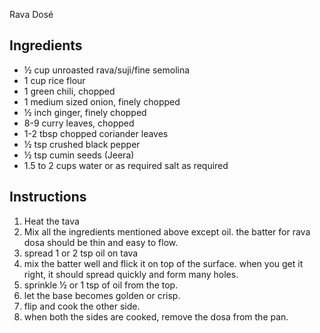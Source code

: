 Rava Dosé

## Ingredients

* ½ cup unroasted rava/suji/fine semolina
* 1 cup rice flour
* 1 green chili, chopped
* 1 medium sized onion, finely chopped
* ½ inch ginger, finely chopped
* 8-9 curry leaves, chopped
* 1-2 tbsp chopped coriander leaves
* ½ tsp crushed black pepper
* ½ tsp cumin seeds (Jeera)
* 1.5 to 2 cups water or as required
    salt as required

## Instructions

1. Heat the tava
2. Mix all the ingredients mentioned above except oil. the batter for rava dosa should be thin and easy to flow.
3. spread 1 or 2 tsp oil on tava
4. mix the batter well and flick it on top of the surface. when you get it right, it should spread quickly and form many holes.
5. sprinkle ½ or 1 tsp of oil from the top.
6. let the base becomes golden or crisp.
7. flip and cook the other side.
8. when both the sides are cooked, remove the dosa from the pan.

